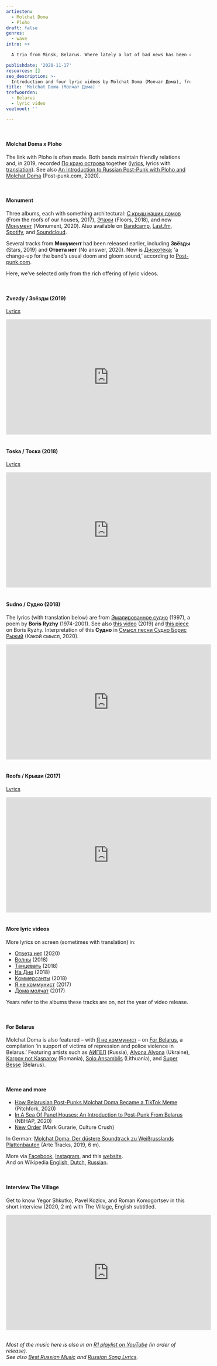 ```yaml
---
artiesten:
  - Molchat Doma
  - Ploho
draft: false
genres:
  - wave
intro: >+

  A trio from Minsk, Belarus. Where lately a lot of bad news has been coming from – and music that also doesn’t always sound cheerful. Still, Molchat Doma (**Молчат Дома**, Silent Houses) is worth a listen. Especially if you’re a fan of new or 80’s wave (now called postpunk or coldwave), and if you could appreciate [Ploho](https://rusland1.nl/en/muziek/20200724-ploho-3x/).

publishdate: '2020-11-17'
resources: []
seo_description: >-
  Introduction and four lyric videos by Molchat Doma (Молчат Дома), from Minsk, Belarus. Звёзды, Тоска, Судно, and Крыши.
title: 'Molchat Doma (Молчат Дома) '
trefwoorden:
  - Belarus
  - lyric video
voetnoot: ''

---
```


<br/>

#### Molchat Doma x Ploho

The link with Ploho is often made. Both bands maintain friendly relations and, in 2019, recorded [По краю острова](https://youtu.be/wLW_y9GUAgg) together ([lyrics](https://genius.com/Ploho-and-molchat-doma-po-krayu-ostrova-lyrics), lyrics with [translation](https://lyricstranslate.com/en/po-krayu-ostrova-along-edge-island.html)). See also [An Introduction to Russian Post-Punk with Ploho and Molchat Doma](https://post-punk.com/russian-post-punk/) (Post-punk.com, 2020).

<br/>

#### Monument

Three albums, each with something architectural: [С крыш наших домов](https://youtu.be/eAj_gqSEgfQ) (From the roofs of our houses, 2017), [Этажи](https://youtu.be/Crz1PpKk3dU) (Floors, 2018), and now [Монумент](https://youtu.be/7SLmUXjFzsQ) (Monument, 2020). Also available on [Bandcamp](https://domamolchat.bandcamp.com/), [Last.fm](https://www.last.fm/music/Molchat+Doma), [Spotify](https://open.spotify.com/artist/1nVq0hKIVReeaiB3xJgKf0?si=gz9k99sBS8KCorShEu_xcA), and [Soundcloud](https://soundcloud.com/molchatdoma).

Several tracks from **Монумент** had been released earlier, including **Звёзды** (Stars, 2019) and **Ответа нет** (No answer, 2020). New is [Дискотека](https://youtu.be/A6qmSBlhNik); ‘a change-up for the band’s usual doom and gloom sound,’ according to [Post-punk.com](https://post-punk.com/belarusian-post-punk-trio-molchat-doma-are-a-dancefloor-smash-hit-in-their-video-for-discotheque/).

Here, we’ve selected only from the rich offering of lyric videos.

<br/>

#### Zvezdy / Звёзды (2019)

[Lyrics](https://genius.com/Molchat-doma-stars-lyrics)

<iframe width="560" height="315" src="https://www.youtube.com/embed/dnjs569Ba20" frameborder="0" allow="accelerometer; autoplay; encrypted-media; gyroscope; picture-in-picture" allowfullscreen></iframe>

<br/>
<br/>

#### Toska / Тоска (2018)

[Lyrics](https://genius.com/Molchat-doma-melancholy-lyrics)

<iframe width="560" height="315" src="https://www.youtube.com/embed/Fg2CvKG39Rc" frameborder="0" allow="accelerometer; autoplay; encrypted-media; gyroscope; picture-in-picture" allowfullscreen></iframe>

<br/>
<br/>

#### Sudno / Судно (2018)

The lyrics (with translation below) are from [Эмалированное судно](https://поэтика.рф/поэты/рыжий/стихи/16918/эмалированное-судно) (1997), a poem by **Boris Ryzhy** (1974-2001). See also [this video](https://youtu.be/91GTuZWCQmY) (2019) and [this piece](https://rusland1.nl/en/land-en-volk/20200724-boris-ryzhy/) on Boris Ryzhy. Interpretation of this **Судно** in [Смысл песни Судно Борис Рыжий](https://kakoy-smysl.ru/meaning-song/smysl-pesni-sudno-boris-ryzhij/) (Какой смысл, 2020).

<iframe width="560" height="315" src="https://www.youtube.com/embed/4iHruXlSujM" frameborder="0" allow="accelerometer; autoplay; clipboard-write; encrypted-media; gyroscope; picture-in-picture" allowfullscreen></iframe>

<br/>
<br/>

#### Roofs / Крыши (2017)

[Lyrics](https://genius.com/Molchat-doma-rooftops-lyrics)

<iframe width="560" height="315" src="https://www.youtube.com/embed/Ta_3G95c7R4" frameborder="0" allow="accelerometer; autoplay; encrypted-media; gyroscope; picture-in-picture" allowfullscreen></iframe>

<br/>
<br/>

#### More lyric videos

More lyrics on screen (sometimes with translation) in:

- [Ответа нет](https://youtu.be/ChFzxuOn1KY) (2020)
- [Волны](https://youtu.be/-6G6AW7oApA) (2018)
- [Tанцевать](https://youtu.be/nTHHeO1elrI) (2018)
- [На Дне](https://www.youtube.com/watch?v=haBeRluizqI) (2018)
- [Коммерсанты](https://youtu.be/z09i6kKxZkw) (2018)
- [Я не коммунист](https://youtu.be/sU3nsJZXGmk) (2017)
- [Дома молчат](https://youtu.be/HJ5_vDmnjmU) (2017)

Years refer to the albums these tracks are on, not the year of video release.

<br/>

#### For Belarus

Molchat Doma is also featured – with [Я не коммунист](https://forbelarus.bandcamp.com/track/-) – on [For Belarus](https://forbelarus.bandcamp.com/album/for-belarus), a compilation ‘in support of victims of repression and police violence in Belarus.’ Featuring artists such as [АИГЕЛ](https://ru.wikipedia.org/wiki/%D0%90%D0%98%D0%93%D0%95%D0%9B) (Russia), [Alyona Alyona](https://en.wikipedia.org/wiki/Alyona_alyona) (Ukraine), [Karpov not Kasparov](https://karpovnotkasparov.bandcamp.com/) (Romania), [Solo Ansamblis](https://youtu.be/E8wzIueWX8I) (Lithuania), and [Super Besse](https://nl.wikipedia.org/wiki/Super_Besse_(band)) (Belarus).

<br/>

#### Meme and more

- [How Belarusian Post-Punks Molchat Doma Became a TikTok Meme](https://pitchfork.com/thepitch/how-belarusian-post-punks-molchat-doma-became-a-tiktok-meme/) (Pitchfork, 2020)<br/>
- [In A Sea Of Panel Houses: An Introduction to Post-Punk From Belarus](https://nbhap.com/sounds/introduction-to-post-punk-from-belarus) (NBHAP, 2020)<br/>
- [New Order](https://www.theculturecrush.com/feature/new-order) (Mark Gurarie, Culture Crush)

In German: [Molchat Doma: Der düstere Soundtrack zu Weißrusslands Plattenbauten](https://www.youtube.com/watch?v=eqWebmpVTaE) (Arte Tracks, 2019, 6 m).

More via [Facebook](https://www.facebook.com/molchatdomaband/), [Instagram](https://www.instagram.com/molchatdomaband/), and this [website](https://molchatdoma.com/).<br/>
And on Wikipedia [English](https://en.wikipedia.org/wiki/Molchat_Doma), [Dutch](https://nl.wikipedia.org/wiki/Molchat_Doma), [Russian](https://ru.wikipedia.org/wiki/Молчат_Дома).

<br/>

#### Interview The Village

Get to know Yegor Shkutko, Pavel Kozlov, and Roman Komogortsev in this short interview (2020, 2 m) with The Village, English subtitled.

<iframe width="560" height="315" src="https://www.youtube.com/embed/AOTFzveuniQ" frameborder="0" allow="accelerometer; autoplay; encrypted-media; gyroscope; picture-in-picture" allowfullscreen></iframe>

<br/>
<br/>

*Most of the music here is also in an [R1 playlist on YouTube](https://www.youtube.com/playlist?list=PLeE-zqOrSLhxfIpK2vuUJNCKSzyVBi0yM) (in order of release).* <br/>
*See also [Best Russian Music](https://www.youtube.com/playlist?list=PLeE-zqOrSLhxTFYDvlwUu4hYby9DojwoD) and [Russian Song Lyrics](https://www.youtube.com/playlist?list=PLeE-zqOrSLhzkRCATzT8__oNifBChVHGK).* 
